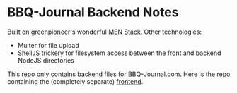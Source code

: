 

# BBQ-Journal Backend Notes

Built on greenpioneer's wonderful [MEN Stack](https://github.com/greenpioneersolutions/menstackjs). Other technologies: 
<ul>
  <li>Multer for file upload
  <li>ShellJS trickery for filesystem access between the front and backend NodeJS directories
</ul>

This repo only contains backend files for BBQ-Journal.com. Here is the repo containing the (completely separate) [frontend](https://github.com/benskyio/bbqjournal).
